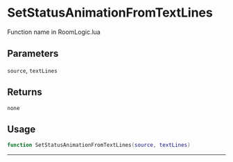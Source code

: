 # SetStatusAnimationFromTextLines
Function name in RoomLogic.lua
## Parameters
`source`, `textLines`
## Returns
`none`
## Usage
```lua
function SetStatusAnimationFromTextLines(source, textLines)
```
---
